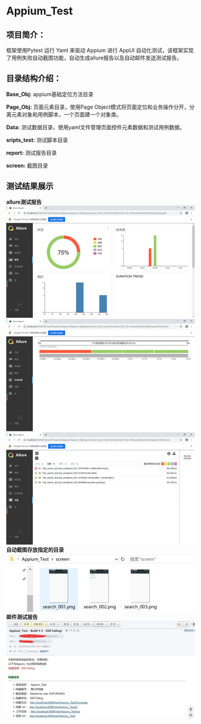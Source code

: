 # Appium_Test  
## 项目简介：
框架使用Pytest 运行 Yaml 来驱动 Appium 进行 AppUI 自动化测试，该框架实现了用例失败自动截图功能，自动生成allure报告以及自动邮件发送测试报告。 
## 目录结构介绍：
**Base_Obj:** appium基础定位方法目录

**Page_Obj:** 页面元素目录，使用Page Object模式将页面定位和业务操作分开，分离元素对象和用例脚本，一个页面建一个对象类。

**Data:** 测试数据目录，使用yaml文件管理页面控件元素数据和测试用例数据。

**sripts_test:** 测试脚本目录

**report:** 测试报告目录
 
**screen:** 截图目录

## 测试结果展示
**allure测试报告**
![image](https://github.com/furongxu1/Appium_Test/blob/master/show_results/allure_report_1.png)
![image](https://github.com/furongxu1/Appium_Test/blob/master/show_results/allure_report_2.png)
![image](https://github.com/furongxu1/Appium_Test/blob/master/show_results/allure_report_3.png)
**自动截图存放指定的目录**
![image](https://github.com/furongxu1/Appium_Test/blob/master/show_results/screen.png)
**邮件测试报告**
![image](https://github.com/furongxu1/Appium_Test/blob/master/show_results/email.jpg)

